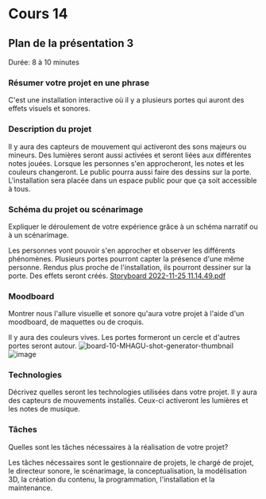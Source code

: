 # Cours 14
## Plan de la présentation 3
Durée: 8 à 10 minutes

### Résumer votre projet en une phrase
C'est une installation interactive où il y a plusieurs portes qui auront des effets visuels et sonores. 

### Description du projet 
Il y aura des capteurs de mouvement qui activeront des sons majeurs ou mineurs. Des lumières seront aussi activées et seront liées aux différentes notes jouées. Lorsque les personnes s'en approcheront, les notes et les couleurs changeront. Le public pourra aussi faire des dessins sur la porte. L'installation sera placée dans un espace public pour que ça soit accessible à tous.

### Schéma du projet ou scénarimage
Expliquer le déroulement de votre expérience grâce à un schéma narratif ou à un scénarimage. 

Les personnes vont pouvoir s'en approcher et observer les différents phénomènes. Plusieurs portes pourront capter la présence d'une même personne. Rendus plus proche de l'installation, ils pourront dessiner sur la porte. Des effets seront créés. 
[Storyboard 2022-11-25 11.14.49.pdf](https://github.com/audreydandurand/Journal_de_Bord_semaines_8_15/files/10094285/Storyboard.2022-11-25.11.14.49.pdf)

### Moodboard
Montrer nous l'allure visuelle et sonore qu'aura votre projet à l'aide d'un moodboard, de maquettes ou de croquis. 

Il y aura des couleurs vives. Les portes formeront un cercle et d'autres portes seront autour. 
![board-10-MHAGU-shot-generator-thumbnail](https://user-images.githubusercontent.com/112189528/204027393-f995a4d7-0dca-4e08-a772-7155b8c14b5b.jpg)
![image](https://user-images.githubusercontent.com/112189528/204027475-1ad1d893-918a-46a8-a6eb-4040bcf42f52.png)


### Technologies
Décrivez quelles seront les technologies utilisées dans votre projet. 
Il y aura des capteurs de mouvements installés. Ceux-ci activeront les lumières et les notes de musique. 

### Tâches
Quelles sont les tâches nécessaires à la réalisation de votre projet? 

Les tâches nécessaires sont le gestionnaire de projets, le chargé de projet, le directeur sonore, le scénarimage, la conceptualisation, la modélisation 3D, la création du contenu, la programmation, l'installation et la maintenance. 
